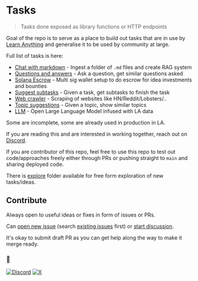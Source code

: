# Tasks

> Tasks done exposed as library functions or HTTP endpoints

Goal of the repo is to serve as a place to build out tasks that are in use by [Learn Anything](https://github.com/learn-anything/learn-anything.xyz) and generalise it to be used by community at large.

Full list of tasks is here:

- [Chat with markdown](chat-with-markdown) - Ingest a folder of `.md` files and create RAG system
- [Questions and answers](questions-and-answers) - Ask a question, get similar questions asked
- [Solana Escrow](solana-escrow) - Multi sig wallet setup to do escrow for idea investments and bounties
- [Suggest subtasks](suggest-subtasks) - Given a task, get subtasks to finish the task
- [Web crawler](web-crawler) - Scraping of websites like HN/Reddit/Lobsters/..
- [Topic suggestions](topic-suggestions) - Given a topic, show similar topics
- [LLM](llm) - Open Large Language Model infused with LA data

Some are incomplete, some are already used in production in LA.

If you are reading this and are interested in working together, reach out on [Discord](https://discord.com/invite/bxtD8x6aNF).

If you are contributor of this repo, feel free to use this repo to test out code/approaches freely either through PRs or pushing straight to `main` and sharing deployed code.

There is [explore](explore) folder available for free form exploration of new tasks/ideas.

## Contribute

Always open to useful ideas or fixes in form of issues or PRs.

Can [open new issue](../../issues/new/choose) (search [existing issues](../../issues) first) or [start discussion](../../discussions).

It's okay to submit draft PR as you can get help along the way to make it merge ready.

### 🖤

[![Discord](https://img.shields.io/badge/Discord-100000?style=flat&logo=discord&logoColor=white&labelColor=black&color=black)](https://discord.com/invite/bxtD8x6aNF) [![X](https://img.shields.io/badge/learnanything-100000?logo=X&color=black)](https://x.com/learnanything_)

